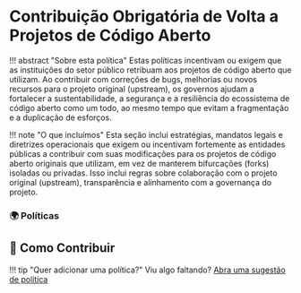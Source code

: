 # Contribuição Obrigatória de Volta a Projetos de Código Aberto 

!!! abstract "Sobre esta política"
      Estas políticas incentivam ou exigem que as instituições do setor público retribuam aos projetos de código aberto que utilizam. Ao contribuir com correções de bugs, melhorias ou novos recursos para o projeto original (upstream), os governos ajudam a fortalecer a sustentabilidade, a segurança e a resiliência do ecossistema de código aberto como um todo, ao mesmo tempo que evitam a fragmentação e a duplicação de esforços.
  
!!! note "O que incluímos"
      Esta seção inclui estratégias, mandatos legais e diretrizes operacionais que exigem ou incentivam fortemente as entidades públicas a contribuir com suas modificações para os projetos de código aberto originais que utilizam, em vez de manterem bifurcações (forks) isoladas ou privadas. Isso inclui regras sobre colaboração com o projeto original (upstream), transparência e alinhamento com a governança do projeto.
      
### 🌍  Políticas

## 🤝 Como Contribuir
  
!!! tip "Quer adicionar uma política?"
      Viu algo faltando? [Abra uma sugestão de política](https://github.com/EL-BID/OSS_policies/issues/new?assignees=&labels=contribution&template=policy-suggestion.yml&title=Sugestão%3A+%5BNome+da+Política%5D)